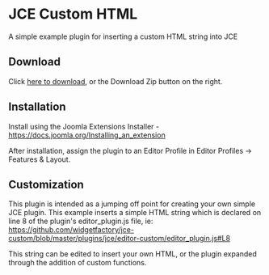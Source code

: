 # JCE Custom HTML
A simple example plugin for inserting a custom HTML string into JCE

## Download
Click [here to download](https://github.com/widgetfactory/jce-editor-typekit/archive/master.zip), or the Download Zip button on the right.

## Installation
Install using the Joomla Extensions Installer - https://docs.joomla.org/Installing_an_extension

After installation, assign the plugin to an Editor Profile in Editor Profiles -> Features & Layout.

## Customization
This plugin is intended as a jumping off point for creating your own simple JCE plugin. This example inserts a simple HTML string which is declared on line 8 of the plugin's editor_plugin.js file, ie: https://github.com/widgetfactory/jce-custom/blob/master/plugins/jce/editor-custom/editor_plugin.js#L8

This string can be edited to insert your own HTML, or the plugin expanded through the addition of custom functions.
